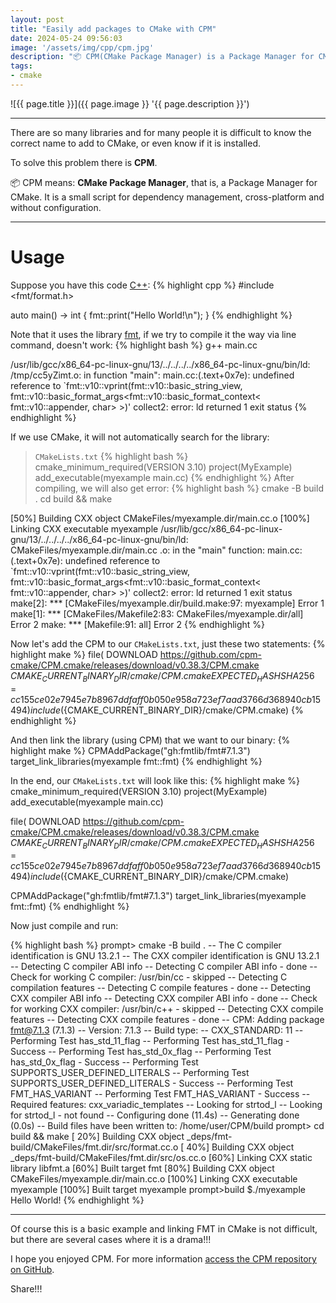 ```yaml
---
layout: post
title: "Easily add packages to CMake with CPM"
date: 2024-05-24 09:56:03
image: '/assets/img/cpp/cpm.jpg'
description: "📦 CPM(CMake Package Manager) is a Package Manager for CMake."
tags:
- cmake
---
```


![{{ page.title }}]({{ page.image }} '{{ page.description }}')

---

There are so many libraries and for many people it is difficult to know the correct name to add to CMake, or even know if it is installed.

To solve this problem there is **CPM**.

📦 CPM means: **CMake Package Manager**, that is, a Package Manager for CMake. It is a small script for dependency management, cross-platform and without configuration.

---

# Usage
Suppose you have this code [C++](https://terminalroot.com/tags#cpp):
{% highlight cpp %}
#include <fmt/format.h>

auto main() -> int {
   fmt::print("Hello World!\n");
}
{% endhighlight %}

Note that it uses the library [fmt](https://github.com/fmtlib/fmt), if we try to compile it the way via line command, doesn't work:
{% highlight bash %}
g++ main.cc

/usr/lib/gcc/x86_64-pc-linux-gnu/13/../../../../x86_64-pc-linux-gnu/bin/ld: /tmp/cc5yZimt.o: in function "main":
main.cc:(.text+0x7e): undefined reference to `fmt::v10::vprint(fmt::v10::basic_string_view<char>, fmt::v10::basic_format_args<fmt::v10::basic_format_context< fmt::v10::appender, char> >)'
collect2: error: ld returned 1 exit status
{% endhighlight %}

If we use CMake, it will not automatically search for the library:
> `CMakeLists.txt`
{% highlight bash %}
cmake_minimum_required(VERSION 3.10)
project(MyExample)
add_executable(myexample main.cc)
{% endhighlight %}
After compiling, we will also get error:
{% highlight bash %}
cmake -B build .
cd build && make

[50%] Building CXX object CMakeFiles/myexample.dir/main.cc.o
[100%] Linking CXX executable myexample
/usr/lib/gcc/x86_64-pc-linux-gnu/13/../../../../x86_64-pc-linux-gnu/bin/ld: CMakeFiles/myexample.dir/main.cc .o: in the "main" function:
main.cc:(.text+0x7e): undefined reference to `fmt::v10::vprint(fmt::v10::basic_string_view<char>, fmt::v10::basic_format_args<fmt::v10::basic_format_context< fmt::v10::appender, char> >)'
collect2: error: ld returned 1 exit status
make[2]: *** [CMakeFiles/myexample.dir/build.make:97: myexample] Error 1
make[1]: *** [CMakeFiles/Makefile2:83: CMakeFiles/myexample.dir/all] Error 2
make: *** [Makefile:91: all] Error 2
{% endhighlight %}

Now let's add the CPM to our `CMakeLists.txt`, just these two statements:
{% highlight make %}
file(
   DOWNLOAD
   https://github.com/cpm-cmake/CPM.cmake/releases/download/v0.38.3/CPM.cmake
   ${CMAKE_CURRENT_BINARY_DIR}/cmake/CPM.cmake
   EXPECTED_HASH SHA256=cc155ce02e7945e7b8967ddfaff0b050e958a723ef7aad3766d368940cb15494
)
include(${CMAKE_CURRENT_BINARY_DIR}/cmake/CPM.cmake)
{% endhighlight %}

And then link the library (using CPM) that we want to our binary:
{% highlight make %}
CPMAddPackage("gh:fmtlib/fmt#7.1.3")
target_link_libraries(myexample fmt::fmt)
{% endhighlight %}

In the end, our `CMakeLists.txt` will look like this:
{% highlight make %}
cmake_minimum_required(VERSION 3.10)
project(MyExample)
add_executable(myexample main.cc)

file(
   DOWNLOAD
   https://github.com/cpm-cmake/CPM.cmake/releases/download/v0.38.3/CPM.cmake
   ${CMAKE_CURRENT_BINARY_DIR}/cmake/CPM.cmake
   EXPECTED_HASH SHA256=cc155ce02e7945e7b8967ddfaff0b050e958a723ef7aad3766d368940cb15494
)
include(${CMAKE_CURRENT_BINARY_DIR}/cmake/CPM.cmake)

CPMAddPackage("gh:fmtlib/fmt#7.1.3")
target_link_libraries(myexample fmt::fmt)
{% endhighlight %}

Now just compile and run:

{% highlight bash %}
prompt> cmake -B build .
-- The C compiler identification is GNU 13.2.1
-- The CXX compiler identification is GNU 13.2.1
-- Detecting C compiler ABI info
-- Detecting C compiler ABI info - done
-- Check for working C compiler: /usr/bin/cc - skipped
-- Detecting C compilation features
-- Detecting C compile features - done
-- Detecting CXX compiler ABI info
-- Detecting CXX compiler ABI info - done
-- Check for working CXX compiler: /usr/bin/c++ - skipped
-- Detecting CXX compile features
-- Detecting CXX compile features - done
-- CPM: Adding package fmt@7.1.3 (7.1.3)
-- Version: 7.1.3
-- Build type: 
-- CXX_STANDARD: 11
-- Performing Test has_std_11_flag
-- Performing Test has_std_11_flag - Success
-- Performing Test has_std_0x_flag
-- Performing Test has_std_0x_flag - Success
-- Performing Test SUPPORTS_USER_DEFINED_LITERALS
-- Performing Test SUPPORTS_USER_DEFINED_LITERALS - Success
-- Performing Test FMT_HAS_VARIANT
-- Performing Test FMT_HAS_VARIANT - Success
-- Required features: cxx_variadic_templates
-- Looking for strtod_l
-- Looking for strtod_l - not found
-- Configuring done (11.4s)
-- Generating done (0.0s)
-- Build files have been written to: /home/user/CPM/build
prompt> cd build && make
[ 20%] Building CXX object _deps/fmt-build/CMakeFiles/fmt.dir/src/format.cc.o
[ 40%] Building CXX object _deps/fmt-build/CMakeFiles/fmt.dir/src/os.cc.o
[60%] Linking CXX static library libfmt.a
[60%] Built target fmt
[80%] Building CXX object CMakeFiles/myexample.dir/main.cc.o
[100%] Linking CXX executable myexample
[100%] Built target myexample
prompt>build $./myexample 
Hello World!
{% endhighlight %}

---

Of course this is a basic example and linking FMT in CMake is not difficult, but there are several cases where it is a drama!!!

I hope you enjoyed CPM. For more information [access the CPM repository on GitHub](https://github.com/cpm-cmake/CPM.cmake).

Share!!!
